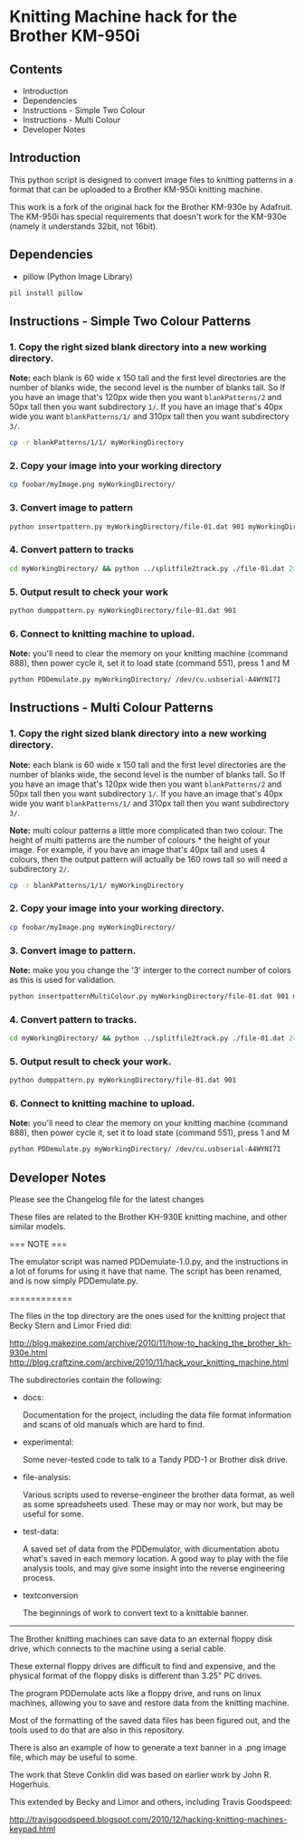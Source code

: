 # Knitting Machine hack for the Brother KM-950i

## Contents

- Introduction
- Dependencies
- Instructions - Simple Two Colour
- Instructions - Multi Colour
- Developer Notes



## Introduction

This python script is designed to convert image files to knitting patterns in a format that can be uploaded to a Brother KM-950i knitting machine.

This work is a fork of the original hack for the Brother KM-930e by Adafruit. The KM-950i has special requirements that doesn't work for the KM-930e (namely it understands 32bit, not 16bit).



## Dependencies

- pillow (Python Image Library)
```bash
pil install pillow
```


## Instructions - Simple Two Colour Patterns

### 1. Copy the right sized blank directory into a new working directory.

**Note:** each blank is 60 wide x 150 tall and the first level directories are the number of blanks wide, the second level is the number of blanks tall. So If you have an image that's 120px wide then you want ```blankPatterns/2``` and 50px tall then you want subdirectory ```1/```. If you have an image that's 40px wide you want ```blankPatterns/1/``` and 310px tall then you want subdirectory ```3/```.

```bash
cp -r blankPatterns/1/1/ myWorkingDirectory
```

### 2. Copy your image into your working directory
```bash
cp foobar/myImage.png myWorkingDirectory/
```

### 3. Convert image to pattern
```bash
python insertpattern.py myWorkingDirectory/file-01.dat 901 myWorkingDirectory/myImage.png myWorkingDirectory/file-01.dat
```

### 4. Convert pattern to tracks
```bash
cd myWorkingDirectory/ && python ../splitfile2track.py ./file-01.dat 2>&1 && cd ../
```

### 5. Output result to check your work
```bash
python dumppattern.py myWorkingDirectory/file-01.dat 901
```

### 6. Connect to knitting machine to upload.

**Note:** you'll need to clear the memory on your knitting machine (command 888), then power cycle it, set it to load state (command 551), press 1 and M

```bash
python PDDemulate.py myWorkingDirectory/ /dev/cu.usbserial-A4WYNI7I
```



## Instructions - Multi Colour Patterns

### 1. Copy the right sized blank directory into a new working directory.

**Note:** each blank is 60 wide x 150 tall and the first level directories are the number of blanks wide, the second level is the number of blanks tall. So If you have an image that's 120px wide then you want ```blankPatterns/2``` and 50px tall then you want subdirectory ```1/```. If you have an image that's 40px wide you want ```blankPatterns/1/``` and 310px tall then you want subdirectory ```3/```.

**Note:** multi colour patterns a little more complicated than two colour. The height of multi patterns are the number of colours * the height of your image. For example, if you have an image that's 40px tall and uses 4 colours, then the output pattern will actually be 160 rows tall so will need a subdirectory ```2/```.

```bash
cp -r blankPatterns/1/1/ myWorkingDirectory
```

### 2. Copy your image into your working directory.
```bash
cp foobar/myImage.png myWorkingDirectory/
```

### 3. Convert image to pattern.

**Note:** make you you change the '3' interger to the correct number of colors as this is used for validation.

```bash
python insertpatternMultiColour.py myWorkingDirectory/file-01.dat 901 myWorkingDirectory/myImage.png 3 myWorkingDirectory/file-01.dat 
```

### 4. Convert pattern to tracks.
```bash
cd myWorkingDirectory/ && python ../splitfile2track.py ./file-01.dat 2>&1 && cd ../
```

### 5. Output result to check your work.
```bash
python dumppattern.py myWorkingDirectory/file-01.dat 901
```

### 6. Connect to knitting machine to upload.

**Note:** you'll need to clear the memory on your knitting machine (command 888), then power cycle it, set it to load state (command 551), press 1 and M

```bash
python PDDemulate.py myWorkingDirectory/ /dev/cu.usbserial-A4WYNI7I
```


## Developer Notes

Please see the Changelog file for the latest changes

These files are related to the Brother KH-930E knitting machine, and other similar models.

=== NOTE ===

The emulator script was named PDDemulate-1.0.py, and the instructions in a lot of forums for using it have that name.
The script has been renamed, and is now simply PDDemulate.py.

============

The files in the top directory are the ones used for the knitting project that Becky Stern and Limor Fried did:

http://blog.makezine.com/archive/2010/11/how-to_hacking_the_brother_kh-930e.html
http://blog.craftzine.com/archive/2010/11/hack_your_knitting_machine.html

The subdirectories contain the following:

* docs:

  Documentation for the project, including the data file format information and
  scans of old manuals which are hard to find.

* experimental:

  Some never-tested code to talk to a Tandy PDD-1 or Brother disk drive.

* file-analysis:

  Various scripts used to reverse-engineer the brother data format, as well as some spreadsheets used.
  These may or may nor work, but may be useful for some.

* test-data:

  A saved set of data from the PDDemulator, with dicumentation abotu what's saved in each memory location.
  A good way to play with the file analysis tools, and may give some insight into the reverse engineering
  process.

* textconversion

  The beginnings of work to convert text to a knittable banner.

--------------------------

The Brother knitting machines can save data to an external floppy disk drive, which connects to the machine using a serial cable.

These external floppy drives are difficult to find and expensive, and the physical format of the floppy disks is different than 3.25" PC drives.

The program PDDemulate acts like a floppy drive, and runs on linux machines, allowing you to save and restore data from the knitting machine.

Most of the formatting of the saved data files has been figured out, and the tools used to do that are also in this repository.

There is also an example of how to generate a text banner in a .png image file, 
which may be useful to some.

The work that Steve Conklin did was based on earlier work by John R. Hogerhuis.

This extended by Becky and Limor and others, including Travis Goodspeed:

http://travisgoodspeed.blogspot.com/2010/12/hacking-knitting-machines-keypad.html
